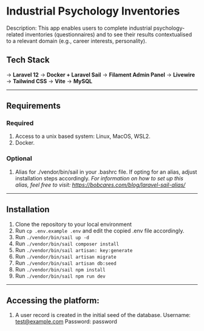 # Industrial Psychology Inventories

Description: This app enables users to complete industrial psychology-related inventories (questionnaires) and to see their
                results contextualised to a relevant domain (e.g., career interests, personality). 

## Tech Stack
-> **Laravel 12**
-> **Docker + Laravel Sail**
-> **Filament Admin Panel**
-> **Livewire**
-> **Tailwind CSS**
-> **Vite**
-> **MySQL**

---

## Requirements

### Required
1. Access to a unix based system: Linux, MacOS, WSL2. 
2. Docker. 

### Optional
1. Alias for ./vendor/bin/sail in your .bashrc file. If opting for an alias, adjust installation steps accordingly. 
    _For information on how to set up this alias, feel free to visit: https://bobcares.com/blog/laravel-sail-alias/_

---

## Installation
1. Clone the repository to your local environment
2. Run `cp .env.example .env` and edit the copied .env file accordingly. 
3. Run `./vendor/bin/sail up -d`
4. Run `./vendor/bin/sail composer install`
5. Run `./vendor/bin/sail artisan: key:generate`
6. Run `./vendor/bin/sail artisan migrate`
7. Run `./vendor/bin/sail artisan db:seed`
8. Run `./vendor/bin/sail npm install`
9. Run `./vendor/bin/sail npm run dev`

---

## Accessing the platform:
1. A user record is created in the initial seed of the database.
Username: test@example.com
Password: password
